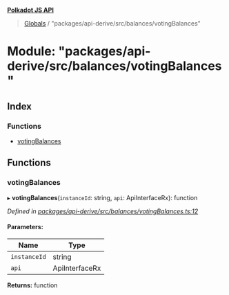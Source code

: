 **[Polkadot JS API](../README.md)**

> [Globals](../globals.md) / "packages/api-derive/src/balances/votingBalances"

# Module: "packages/api-derive/src/balances/votingBalances"

## Index

### Functions

* [votingBalances](_packages_api_derive_src_balances_votingbalances_.md#votingbalances)

## Functions

### votingBalances

▸ **votingBalances**(`instanceId`: string, `api`: ApiInterfaceRx): function

*Defined in [packages/api-derive/src/balances/votingBalances.ts:12](https://github.com/polkadot-js/api/blob/95c4f03bc/packages/api-derive/src/balances/votingBalances.ts#L12)*

#### Parameters:

Name | Type |
------ | ------ |
`instanceId` | string |
`api` | ApiInterfaceRx |

**Returns:** function

